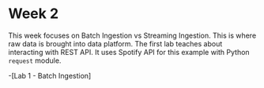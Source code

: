 # Week 2

This week focuses on Batch Ingestion vs Streaming Ingestion. This is where raw data is brought into data platform.
The first lab teaches about interacting with REST API. It uses Spotify API for this example with Python `request` module.

-[Lab 1 - Batch Ingestion]
